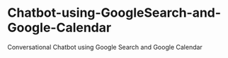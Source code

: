 # Chatbot-using-GoogleSearch-and-Google-Calendar
Conversational Chatbot using Google Search and Google Calendar
